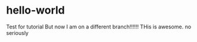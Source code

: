 # hello-world
Test for tutorial
But now I am on a different branch!!!!!!
THis is awesome. no seriously
